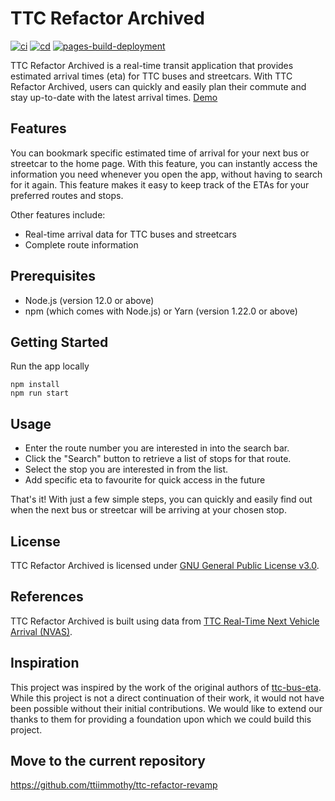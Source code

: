 # TTC Refactor Archived
[![ci](https://github.com/ttiimmothy/ttc-refactor-archived/actions/workflows/ci.yml/badge.svg)](https://github.com/ttiimmothy/ttc-refactor-archived/actions/workflows/ci.yml)
[![cd](https://github.com/ttiimmothy/ttc-refactor-archived/actions/workflows/cd.yml/badge.svg)](https://github.com/ttiimmothy/ttc-refactor-archived/actions/workflows/cd.yml)
[![pages-build-deployment](https://github.com/ttiimmothy/ttc-refactor-archived/actions/workflows/pages/pages-build-deployment/badge.svg)](https://github.com/ttiimmothy/ttc-refactor-archived/actions/workflows/pages/pages-build-deployment)

TTC Refactor Archived is a real-time transit application that provides estimated arrival times (eta) for TTC buses and streetcars. With TTC Refactor Archived, users can quickly and easily plan their commute and stay up-to-date with the latest arrival times. [Demo](https://ttiimmothy.github.io/ttc-refactor-archived/)

## Features

You can bookmark specific estimated time of arrival for your next bus or streetcar to the home page. With this feature, you can instantly access the information you need whenever you open the app, without having to search for it again. This feature makes it easy to keep track of the ETAs for your preferred routes and stops.

Other features include:

- Real-time arrival data for TTC buses and streetcars
- Complete route information

## Prerequisites

- Node.js (version 12.0 or above)
- npm (which comes with Node.js) or Yarn (version 1.22.0 or above)

## Getting Started

Run the app locally

```
npm install
npm run start
```

## Usage

- Enter the route number you are interested in into the search bar.
- Click the "Search" button to retrieve a list of stops for that route.
- Select the stop you are interested in from the list.
- Add specific eta to favourite for quick access in the future

That's it! With just a few simple steps, you can quickly and easily find out when the next bus or streetcar will be arriving at your chosen stop.

## License

TTC Refactor Archived is licensed under [GNU General Public License v3.0](LICENSE).

## References

TTC Refactor Archived is built using data from [TTC Real-Time Next Vehicle Arrival (NVAS)](https://open.toronto.ca/dataset/ttc-real-time-next-vehicle-arrival-nvas/).

## Inspiration

This project was inspired by the work of the original authors of [ttc-bus-eta](https://github.com/thomassth/ttc-bus-eta). While this project is not a direct continuation of their work, it would not have been possible without their initial contributions. We would like to extend our thanks to them for providing a foundation upon which we could build this project.

## Move to the current repository

<https://github.com/ttiimmothy/ttc-refactor-revamp>

